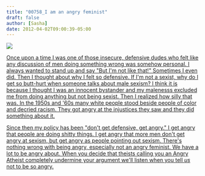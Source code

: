 ```yaml
---
title: "00758_I am an angry feminist"
draft: false
author: [Sasha]
date: 2012-04-02T09:00:39-05:00
---
```


<a href="http://www.morethanmen.org/wp-content/uploads/2012/04/feminazi-300x1811.jpg">![](http://www.morethanmen.org/wp-content/uploads/2012/04/feminazi-300x1811.jpg)

Once upon a time I was one of those insecure, defensive dudes who felt like any discussion of men doing something wrong was somehow personal. I always wanted to stand up and say "But I'm not like that!" Sometimes I even did. Then I thought about why I felt so defensive. If I'm not a sexist, why do I get so butt-hurt when someone talks about male sexism? I think it is because I thought I was an innocent bystander and my malenesss excluded me from doing anything but not being sexist. Then I realized how silly that was. In the 1950s and '60s many white people stood beside people of color and decried racism. They got angry at the injustices they saw and they did something about it.

Since then my policy has been "don't get defensive, get angry." I get angry that people are doing shitty things. I get angry that more men don't get angry at sexism, but get angry as people pointing out sexism. There's nothing wrong with being angry, especially not an angry feminist. We have a lot to be angry about. When you decide that theists calling you an Angry Atheist completely undermine your argument we'll listen when you tell _us_ not to be so angry.